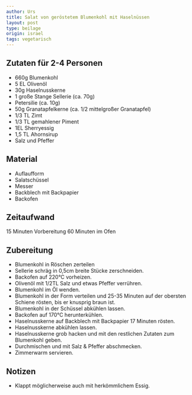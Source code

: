 ```yaml
---
author: Urs
title: Salat von geröstetem Blumenkohl mit Haselnüssen
layout: post
type: beilage
origin: israel
tags: vegetarisch
---
```

## Zutaten für 2-4 Personen
 * 660g Blumenkohl
 * 5 EL Olivenöl
 * 30g Haselnusskerne
 * 1 große Stange Sellerie (ca. 70g)
 * Petersilie (ca. 10g)
 * 50g Granatapfelkerne (ca. 1/2 mittelgroßer Granatapfel)
 * 1/3 TL Zimt
 * 1/3 TL gemahlener Piment
 * 1EL Sherryessig
 * 1,5 TL Ahornsirup
 * Salz und Pfeffer
 
## Material
 * Auflaufform
 * Salatschüssel
 * Messer
 * Backblech mit Backpapier
 * Backofen

## Zeitaufwand
 15 Minuten Vorbereitung
 60 Minuten im Ofen

## Zubereitung
* Blumenkohl in Röschen zerteilen
* Sellerie schräg in 0,5cm breite Stücke zerschneiden.
* Backofen auf 220°C vorheizen.
* Olivenöl mit 1/2TL Salz und etwas Pfeffer verrühren.
* Blumenkohl im Öl wenden.
* Blumenkohl in der Form verteilen und 25-35 Minuten auf der obersten Schiene rösten, bis er knusprig braun ist.
* Blumenkohl in der Schüssel abkühlen lassen.
* Backofen auf 170°C herunterkühlen.
* Haselnusskerne auf Backblech mit Backpapier 17 Minuten rösten.
* Haselnusskerne abkühlen lassen.
* Haselnusskerne grob hacken und mit den restlichen Zutaten zum Blumenkohl geben.
* Durchmischen und mit Salz & Pfeffer abschmecken.
* Zimmerwarm servieren.
 
## Notizen
* Klappt möglicherweise auch mit herkömmlichem Essig.
